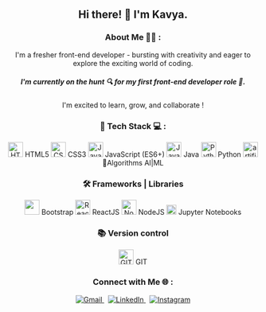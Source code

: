 
<!-- Header  -->
<h2 align="center">Hi there! 👋 I'm Kavya.</h2>

<!-- About Me  -->
<h3 align="center">About Me 👩‍💻 : </h3>
<p align="center">I'm a fresher front-end developer - bursting with creativity and eager to explore the exciting world of coding.
<h5 align="center">I'm currently on the hunt 🔍 for my first front-end developer role 🎯.</h5>
<p align="center">I'm excited to learn, grow, and collaborate !</p>
<!-- Tech  -->
<h3 align="center">🚀 Tech Stack 💻 : </h3>

<p align="center">
    <img src="https://img.icons8.com/color/48/000000/html-5--v1.png" alt="HTML5" width="30"/> HTML5
    <img src="https://img.icons8.com/fluency/48/000000/css3.png" alt="CSS3" width="30"/> CSS3
    <img src="https://img.icons8.com/color/48/000000/javascript--v1.png" alt="JavaScript" width="30"/> JavaScript (ES6+)
    <img src="https://img.icons8.com/color/48/000000/java-coffee-cup-logo--v1.png" alt="Java" width="30"/> Java
    <img src="https://img.icons8.com/color/48/000000/python--v1.png" alt="Python" width="30"/> Python
     <img width="30" height="30" src="https://img.icons8.com/ios/50/artificial-intelligence.png" alt="artificial-intelligence"/> 🧠Algorithms AI|ML
</p>

<h3 align="center">🛠️ Frameworks | Libraries </h3>

<p align="center">
    <img src="https://img.icons8.com/color/48/000000/bootstrap.png" width="30px" /> Bootstrap
    <img src="https://cdn.svgporn.com/logos/react.svg" alt="ReactJS" width="30px" /> ReactJS
    <img src="https://img.icons8.com/color/96/nodejs.png" alt="NodeJS" width="30px" /> NodeJS
    <img src="https://upload.wikimedia.org/wikipedia/commons/thumb/3/38/Jupyter_logo.svg/1200px-Jupyter_logo.svg.png" alt="Jupyter" width="20"/> Jupyter Notebooks
</p>

<h3 align="center">📚 Version control</h3>

<p align="center">
    <img src="https://upload.wikimedia.org/wikipedia/commons/thumb/3/3f/Git_icon.svg/1200px-Git_icon.svg.png" alt="GIT" width="30px" /> GIT
</p>

<!-- Connect  -->
<h3 align="center">Connect with Me 🌐 : </h3>
<p align="center">
   <a href="mailto:vskavya02gmail.com">
      <img src="https://img.shields.io/badge/Gmail-D14836?style=for-the-badge&logo=gmail&logoColor=white" alt="Gmail">
   </a>
   &nbsp;
   <a href="https://www.linkedin.com/in/vasala-srikavya-9368b5273/">
      <img src="https://img.shields.io/badge/LinkedIn-0077B5?style=for-the-badge&logo=linkedin&logoColor=white" alt="LinkedIn">
   </a>
   &nbsp;
   <a href="https://www.instagram.com/">
      <img src="https://img.shields.io/badge/instagram-%23E4405F.svg?&style=for-the-badge&logo=instagram&logoColor=white" alt="Instagram">
   </a>
</p>


